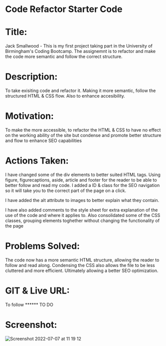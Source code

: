 # Code Refactor Starter Code

# Title: 

Jack Smallwood - This is my first project taking part in the University of Birmingham's Coding Bootcamp. The assignemnt is to refactor and make the code more semantic and follow the correct structure.

# Description: 

To take exisiting code and refactor it. Making it more semantic, follow the structured HTML & CSS flow. Also to enhance accesibility.

# Motivation: 

To make the more accessible, to refactor the HTML & CSS to have no effect on the working ability of the site but condense and promote better structure and flow to enhance SEO capabilities

# Actions Taken:

I have changed some of the div elements to better suited HTML tags. Using figure, figurecaptions, aside, article and footer for the reader to be able to better follow and read my code. I added a ID & class for the SEO navigation so it will take you to the correct part of the page on a click.

I have added the alt attribute to images to better explain what they contain.

I have also added comments to the style sheet for extra explanation of the use of the code and where it applies to. Also consolidated some of the CSS classes, grouping elements toghether without changing the functionality of the page

# Problems Solved: 

The code now has a more semantic HTML structure, allowing the reader to follow and read along. Condensing the CSS also allows the file to be less cluttered and more efficient. Ultimately allowing a better SEO optimization.

# GIT & Live URL:

To follow ****** TO DO

# Screenshot: 

![Screenshot 2022-07-07 at 11 19 12](https://user-images.githubusercontent.com/64646369/177766848-91a934bb-dd6f-40ea-b252-549dfeac4712.png)



